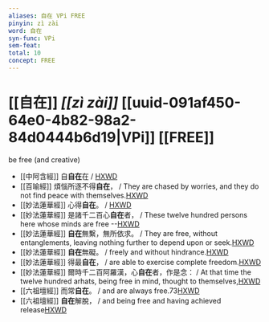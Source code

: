```yaml
---
aliases: 自在 VPi FREE
pinyin: zì zài
word: 自在
syn-func: VPi
sem-feat: 
total: 10
concept: FREE 
---
```

# [[自在]] *[[zì zài]]*  [[uuid-091af450-64e0-4b82-98a2-84d0444b6d19|VPi]] [[FREE]]
be free (and creative)
 - [[中阿含經]] 自**自在**在 / [HXWD](https://hxwd.org/textview.html?location=CH2a1845_CHANT_037-2a.127)
 - [[百喻經]] 煩惱所逐不得**自在**， / They are chased by worries, and they do not find peace with themselves.[HXWD](https://hxwd.org/textview.html?location=KR6b0066_T_003-0552b.58)
 - [[妙法蓮華經]] 心得**自在**。 / [HXWD](https://hxwd.org/textview.html?location=KR6d0001_T_001-0001c.42)
 - [[妙法蓮華經]] 是諸千二百心**自在**者， / These twelve hundred persons here whose minds are free --[HXWD](https://hxwd.org/textview.html?location=KR6d0001_T_002-0012b.9)
 - [[妙法蓮華經]] **自在**無繫，無所依求。 / They are free, without entanglements, leaving nothing further to depend upon or seek.[HXWD](https://hxwd.org/textview.html?location=KR6d0001_T_002-0013b.32)
 - [[妙法蓮華經]] **自在**無礙。 / freely and without hindrance.[HXWD](https://hxwd.org/textview.html?location=KR6d0001_T_002-0014c.56)
 - [[妙法蓮華經]] 得最**自在**， / are able to exercise complete freedom.[HXWD](https://hxwd.org/textview.html?location=KR6d0001_T_002-0019a.19)
 - [[妙法蓮華經]] 爾時千二百阿羅漢，心**自在**者，作是念： / At that time the twelve hundred arhats, being free in mind, thought to themselves,[HXWD](https://hxwd.org/textview.html?location=KR6d0001_T_004-0028b.48)
 - [[六祖壇經]] 而常**自在**。 / and are always free.73[HXWD](https://hxwd.org/textview.html?location=KR6q0082_T_001-0338c.76)
 - [[六祖壇經]] **自在**解脫， / and being free and having achieved release[HXWD](https://hxwd.org/textview.html?location=KR6q0082_T_001-0340c.73)